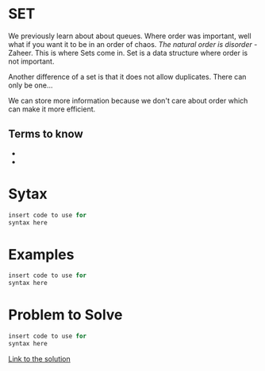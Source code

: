 # SET
We previously learn about about queues. Where order was important, well what if you want it to be in an order of chaos. *The natural order is disorder* - Zaheer. This is where Sets come in. Set is a data structure where order is not important. 

Another difference of a set is that it does not allow duplicates. There can only be one...

We can store more information because we don't care about order which can make it more efficient. 

 

## Terms to know
* 
* 

# Sytax

```python
insert code to use for
syntax here
```

# Examples
```python
insert code to use for
syntax here
```

# Problem to Solve
```python
insert code to use for
syntax here
```
[Link to the solution](solutionfilename)